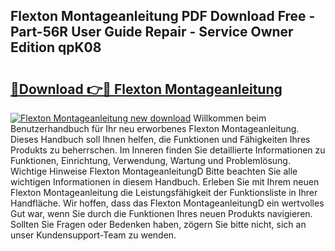 ## Flexton Montageanleitung PDF Download Free - Part-56R User Guide Repair - Service Owner Edition qpK08

# <h2><a href="http://df7b0a.blite.top/?on=Flexton+Montageanleitung">🔗Download 👉🔴 Flexton Montageanleitung</a></h2>

[![Flexton Montageanleitung new download](https://i.imgur.com/lujVjoI.png)](http://df7b0a.blite.top/?on=Flexton+Montageanleitung)
Willkommen beim Benutzerhandbuch für Ihr neu erworbenes Flexton Montageanleitung. Dieses Handbuch soll Ihnen helfen, die Funktionen und Fähigkeiten Ihres Produkts zu beherrschen. Im Inneren finden Sie detaillierte Informationen zu Funktionen, Einrichtung, Verwendung, Wartung und Problemlösung. Wichtige Hinweise Flexton MontageanleitungD Bitte beachten Sie alle wichtigen Informationen in diesem Handbuch. Erleben Sie mit Ihrem neuen Flexton Montageanleitung die Leistungsfähigkeit der Funktionsliste in Ihrer Handfläche. Wir hoffen, dass das Flexton MontageanleitungD ein wertvolles Gut war, wenn Sie durch die Funktionen Ihres neuen Produkts navigieren. Sollten Sie Fragen oder Bedenken haben, zögern Sie bitte nicht, sich an unser Kundensupport-Team zu wenden.
